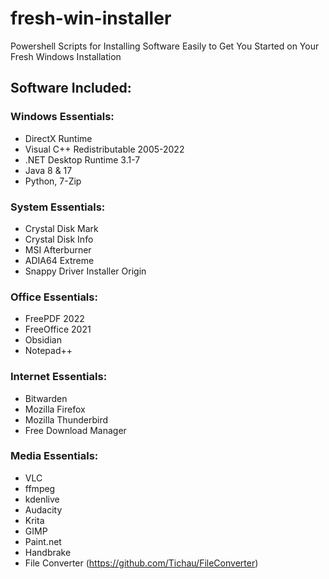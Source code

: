 # fresh-win-installer
Powershell Scripts for Installing Software Easily to Get You Started on Your Fresh Windows Installation

## Software Included:
### Windows Essentials:
- DirectX Runtime
- Visual C++ Redistributable 2005-2022
- .NET Desktop Runtime 3.1-7
- Java 8 & 17
- Python, 7-Zip

### System Essentials: 
- Crystal Disk Mark
- Crystal Disk Info
- MSI Afterburner
- ADIA64 Extreme
- Snappy Driver Installer Origin

### Office Essentials:
- FreePDF 2022
- FreeOffice 2021
- Obsidian
- Notepad++

### Internet Essentials:
- Bitwarden
- Mozilla Firefox
- Mozilla Thunderbird
- Free Download Manager

### Media Essentials:
- VLC
- ffmpeg
- kdenlive
- Audacity
- Krita
- GIMP
- Paint.net
- Handbrake
- File Converter (https://github.com/Tichau/FileConverter)
